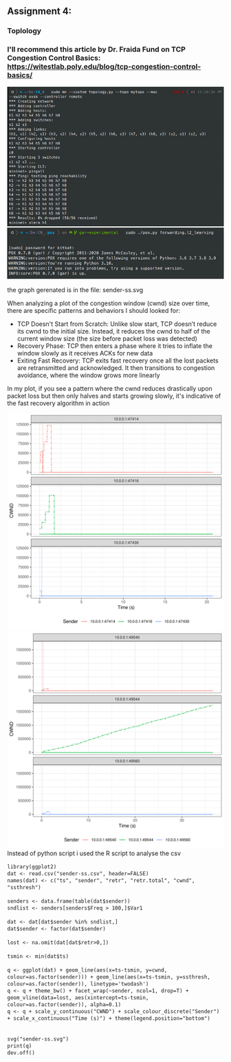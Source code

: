 ## Assignment 4:



### Toplology

### I'll recommend this article by Dr. Fraida Fund on TCP Congestion Control Basics: https://witestlab.poly.edu/blog/tcp-congestion-control-basics/




![topology](1.png)
![topology](2.png)



the graph gerenated is in the file: sender-ss.svg

When analyzing a plot of the congestion window (cwnd) size over time, there are specific patterns and behaviors I should looked for:
- TCP Doesn't Start from Scratch: Unlike slow start, TCP doesn’t reduce its cwnd to the initial size. Instead, it reduces the cwnd to half of the current window size (the size before packet loss was detected)
- Recovery Phase: TCP then enters a phase where it tries to inflate the window slowly as it receives ACKs for new data
- Exiting Fast Recovery: TCP exits fast recovery once all the lost packets are retransmitted and acknowledged. It then transitions to congestion avoidance, where the window grows more linearly

In my plot, if you see a pattern where the cwnd reduces drastically upon packet loss but then only halves and starts growing slowly, it's indicative of the fast recovery algorithm in action

![graph](sender-ss.svg)
![graph](sender-ss1.svg)
Instead of python script i used the R script to analyse the csv

```
library(ggplot2)
dat <- read.csv("sender-ss.csv", header=FALSE)
names(dat) <- c("ts", "sender", "retr", "retr.total", "cwnd", "ssthresh")

senders <- data.frame(table(dat$sender))
sndlist <- senders[senders$Freq > 100,]$Var1

dat <- dat[dat$sender %in% sndlist,] 
dat$sender <- factor(dat$sender)

lost <- na.omit(dat[dat$retr>0,])

tsmin <- min(dat$ts)

q <- ggplot(dat) + geom_line(aes(x=ts-tsmin, y=cwnd, colour=as.factor(sender))) + geom_line(aes(x=ts-tsmin, y=ssthresh, colour=as.factor(sender)), linetype='twodash') 
q <- q + theme_bw() + facet_wrap(~sender, ncol=1, drop=T) + geom_vline(data=lost, aes(xintercept=ts-tsmin, colour=as.factor(sender)), alpha=0.1)
q <- q + scale_y_continuous("CWND") + scale_colour_discrete("Sender") + scale_x_continuous("Time (s)") + theme(legend.position="bottom")


svg("sender-ss.svg")
print(q)
dev.off()
```